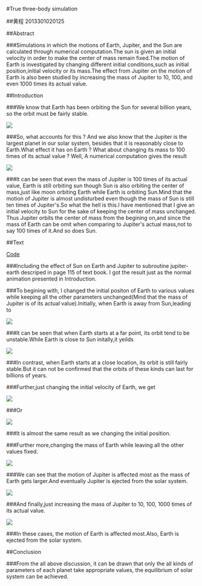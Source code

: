#True three-body simulation

##黄程   2013301020125

##Abstract

###Simulations in which the motions of Earth, Jupiter, and the Sun are calculated through numerical computation.The sun is given an initial velocity in order to make the center of mass remain fixed.The motion of Earth is investigated by changing different initial conditions,such as initial position,initial velocity or its mass.The effect from Jupiter on the motion of Earth is also been studied by increasing the mass of Jupiter to 10, 100, and even 1000 times its actual value.

##Introduction

###We know that Earth  has been orbiting the  Sun for several billion years, so the orbit must be fairly stable.

![](https://raw.githubusercontent.com/chenghuang2016/computationalphysics_N2013301020125/master/%E7%AC%AC%E5%8D%81%E4%BA%8C%E6%AC%A1%E4%BD%9C%E4%B8%9A/normal.gif)

###So, what accounts for this ? And we also know that the Jupiter is the largest planet in our solar system, besides that it is reasonably close to Earth.What effect it has on Earth ? What about changing its mass to 100 times of its actual value ? Well, A numerical computation gives the result 

![](https://raw.githubusercontent.com/chenghuang2016/computationalphysics_N2013301020125/master/%E7%AC%AC%E5%8D%81%E4%BA%8C%E6%AC%A1%E4%BD%9C%E4%B8%9A/100times.gif)

###It can be seen that even the mass of Jupiter is 100 times of its actual value, Earth is still orbiting sun though Sun is also orbiting the center of mass,just like moon orbiting Earth while Earth is orbiting Sun.Mind that the motion of Jupiter is almost undisturbed even though the mass of Sun is still ten times of Jupiter's.So what the hell is this.I have mentioned that I give an initial velocity to Sun for the sake of keeping the center of mass unchanged. Thus Jupiter orbits the center of mass from the begining on,and since the mass of Earth can be omit when comparing to Jupiter's actual mass,not to say 100 times of it.And so does Sun.

##Text

[Code](https://github.com/chenghuang2016/computationalphysics_N2013301020125/blob/master/%E7%AC%AC%E5%8D%81%E4%BA%8C%E6%AC%A1%E4%BD%9C%E4%B8%9A/three-body.py)

###Including the effect of Sun on Earth and Jupiter to subroutine jupiter-earth descriped in page 115 of text book.   I got the result just as the normal animation presented in Introduction.

###To begining with, I changed the initial positon of Earth to various values while keeping all the other parameters unchanged(Mind that the mass of Jupiter is of its actual value).Initially, when Earth is away from Sun,leading to

![](https://raw.githubusercontent.com/chenghuang2016/computationalphysics_N2013301020125/master/%E7%AC%AC%E5%8D%81%E4%BA%8C%E6%AC%A1%E4%BD%9C%E4%B8%9A/X0%3Dincrease.png)

###It can be seen that when Earth starts at a far point, its orbit tend to be unstable.While Earth is close to Sun initally,it yeilds

![](https://raw.githubusercontent.com/chenghuang2016/computationalphysics_N2013301020125/master/%E7%AC%AC%E5%8D%81%E4%BA%8C%E6%AC%A1%E4%BD%9C%E4%B8%9A/X0%3Ddecrease.png)

###In contrast, when Earth starts at a close location, its orbit is still fairly stable.But it can not be confirmed that the orbits of these kinds can last for billions of years.

###Further,just changing the initial velocity of Earth, we get

![](https://raw.githubusercontent.com/chenghuang2016/computationalphysics_N2013301020125/master/%E7%AC%AC%E5%8D%81%E4%BA%8C%E6%AC%A1%E4%BD%9C%E4%B8%9A/V0%3Dincrease.png)

###Or

![](https://raw.githubusercontent.com/chenghuang2016/computationalphysics_N2013301020125/master/%E7%AC%AC%E5%8D%81%E4%BA%8C%E6%AC%A1%E4%BD%9C%E4%B8%9A/V0%3Ddecrease.png)

###It is almost the same result as we changing the initial position.

###Further more,changing the mass of Earth while leaving all the other values fixed.

![](https://raw.githubusercontent.com/chenghuang2016/computationalphysics_N2013301020125/master/%E7%AC%AC%E5%8D%81%E4%BA%8C%E6%AC%A1%E4%BD%9C%E4%B8%9A/massup.png)

###We can see that the motion of Jupiter is affected most as the mass of Earth gets larger.And eventually Jupiter is ejected from the solar system.

![](https://raw.githubusercontent.com/chenghuang2016/computationalphysics_N2013301020125/master/%E7%AC%AC%E5%8D%81%E4%BA%8C%E6%AC%A1%E4%BD%9C%E4%B8%9A/massdown.png)

###And finally,just increasing the mass of Jupiter to 10, 100, 1000 times of its actual value.

![](https://raw.githubusercontent.com/chenghuang2016/computationalphysics_N2013301020125/master/%E7%AC%AC%E5%8D%81%E4%BA%8C%E6%AC%A1%E4%BD%9C%E4%B8%9A/MJup.png)

###In these cases, the motion of Earth is affected most.Also, Earth is ejected from the solar system.

##Conclusion

###From the all above discussion, it can be drawn that only the all kinds of parameters of each planet take appropriate values, the equilibrium of solar system can be achieved.

